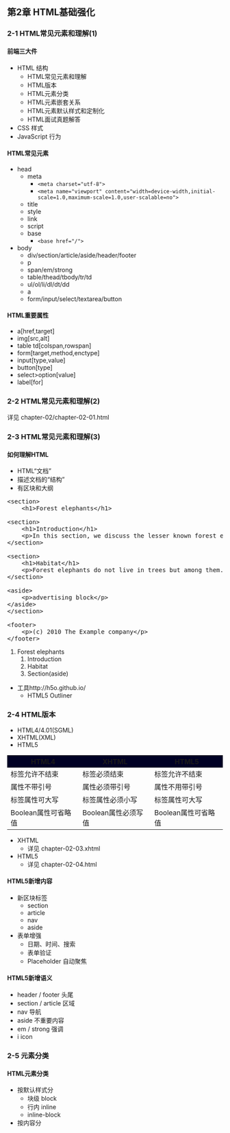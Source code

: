 ## 第2章 HTML基础强化 ##

### 2-1 HTML常见元素和理解(1) ###
#### 前端三大件 ####
- HTML 结构
	- HTML常见元素和理解
	- HTML版本
	- HTML元素分类
	- HTML元素嵌套关系
	- HTML元素默认样式和定制化
	- HTML面试真题解答
- CSS 样式
- JavaScript 行为
#### HTML常见元素 ####
- head
	- meta
		- `<meta charset="utf-8">`
		- `<meta name="viewport" content="width=device-width,initial-scale=1.0,maximum-scale=1.0,user-scalable=no">`
	- title
	- style
	- link
	- script
	- base
		- `<base href="/">`
- body
	- div/section/article/aside/header/footer
	- p
	- span/em/strong
	- table/thead/tbody/tr/td
	- ul/ol/li/dl/dt/dd
	- a
	- form/input/select/textarea/button
#### HTML重要属性 ####
- a[href,target]
- img[src,alt]
- table td[colspan,rowspan]
- form[target,method,enctype]
- input[type,value]
- button[type]
- select>option[value]
- label[for]

### 2-2 HTML常见元素和理解(2) ###
详见 chapter-02/chapter-02-01.html

### 2-3 HTML常见元素和理解(3) ###
#### 如何理解HTML ####
- HTML“文档”
- 描述文档的“结构”
- 有区块和大纲
<pre>
&lt;section&gt;
    &lt;h1&gt;Forest elephants&lt;/h1&gt;

&lt;section&gt;
    &lt;h1&gt;Introduction&lt;/h1&gt;
    &lt;p&gt;In this section, we discuss the lesser known forest elephants.&lt;/p&gt;
&lt;/section&gt;

&lt;section&gt;
    &lt;h1&gt;Habitat&lt;/h1&gt;
    &lt;p&gt;Forest elephants do not live in trees but among them.&lt;/p&gt;
&lt;/section&gt;

&lt;aside&gt;
    &lt;p&gt;advertising block&lt;/p&gt;
&lt;/aside&gt;
&lt;/section&gt;

&lt;footer&gt;
    &lt;p&gt;(c) 2010 The Example company&lt;/p&gt;
&lt;/footer&gt;
</pre>
1. Forest elephants
	1. Introduction
	2. Habitat
	3. Section(aside)
- 工具http://h5o.github.io/
	- HTML5 Outliner

### 2-4 HTML版本 ###
- HTML4/4.01(SGML)
- XHTML(XML)
- HTML5

<table>
   <tr>
        <th width=33% bgcolor=rgb(0,180,255)>HTML4</th>
        <th width=33% bgcolor=rgb(0,180,255)>XHTML</th>
        <th width=33% bgcolor=rgb(0,180,255)>HTML5</th>
   </tr>
   <tr>
        <td >标签允许不结束 </td>
        <td >标签必须结束</td>
        <td >标签允许不结束</td>
   </tr>
   <tr>
        <td>属性不带引号</td>
        <td>属性必须带引号</td>
        <td>属性不用带引号</td>
   </tr>
   <tr>
        <td>标签属性可大写</td>
        <td>标签属性必须小写</td>
        <td>标签属性可大写</td>
   </tr>
   <tr>
        <td>Boolean属性可省略值</td>
        <td>Boolean属性必须写值</td>
        <td>Boolean属性可省略值</td>
   </tr>
</table>

- XHTML
	- 详见 chapter-02-03.xhtml
- HTML5
	- 详见 chapter-02-04.html

#### HTML5新增内容 ####
- 新区块标签
	- section
	- article
	- nav
	- aside
- 表单增强
	- 日期、时间、搜索
	- 表单验证
	- Placeholder 自动聚焦
#### HTML5新增语义 ####
- header / footer 头尾
- section / article 区域
- nav 导航
- aside 不重要内容
- em / strong 强调
- i icon

### 2-5 元素分类 ###
#### HTML元素分类 ####
- 按默认样式分
	- 块级 block
	- 行内 inline
	- inline-block
- 按内容分
